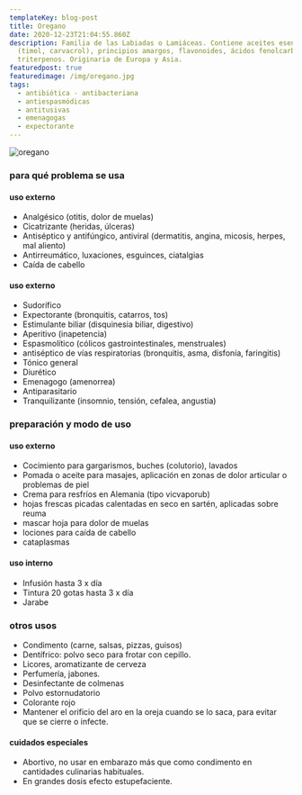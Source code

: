 ```yaml
---
templateKey: blog-post
title: Oregano
date: 2020-12-23T21:04:55.860Z
description: Familia de las Labiadas o Lamiáceas. Contiene aceites esenciales,
  (timol, carvacrol), principios amargos, flavonoides, ácidos fenolcarbozílicos,
  triterpenos. Originaria de Europa y Asia.
featuredpost: true
featuredimage: /img/oregano.jpg
tags:
  - antibiótica - antibacteriana
  - antiespasmódicas
  - antitusivas
  - emenagogas
  - expectorante
---
```

![oregano](/img/oregano.jpg "oregano")

### para qué problema se usa

#### uso externo

* Analgésico (otitis, dolor de muelas)
* Cicatrizante (heridas, úlceras)
* Antiséptico y antifúngico, antiviral (dermatitis, angina, micosis, herpes, mal aliento)
* Antirreumático, luxaciones, esguinces, ciatalgias
* Caída de cabello

#### uso externo

* Sudorífico
* Expectorante (bronquitis, catarros, tos)
* Estimulante biliar (disquinesia biliar, digestivo)
* Aperitivo (inapetencia)
* Espasmolítico (cólicos gastrointestinales, menstruales)
* antiséptico de vías respiratorias (bronquitis, asma, disfonía, faringitis)
* Tónico general
* Diurético
* Emenagogo (amenorrea)
* Antiparasitario
* Tranquilizante (insomnio, tensión, cefalea, angustia)

### preparación y modo de uso

#### uso externo

* Cocimiento para gargarismos, buches (colutorio), lavados
* Pomada o aceite para masajes, aplicación en zonas de dolor articular o problemas de piel
* Crema para resfríos en Alemania (tipo vicvaporub)
* hojas frescas picadas calentadas en seco en sartén, aplicadas sobre reuma
* mascar hoja para dolor de muelas
* lociones para caída de cabello
* cataplasmas

#### uso interno

* Infusión hasta 3 x día
* Tintura 20 gotas hasta 3 x día
* Jarabe

### otros usos

* Condimento (carne, salsas, pizzas, guisos)
* Dentífrico: polvo seco para frotar con cepillo.
* Licores, aromatizante de cerveza
* Perfumería, jabones.
* Desinfectante de colmenas
* Polvo estornudatorio
* Colorante rojo
* Mantener el orificio del aro en la oreja cuando se lo saca, para evitar que se cierre o infecte.

#### cuidados especiales

* Abortivo, no usar en embarazo más que como condimento en cantidades culinarias habituales.
* En grandes dosis efecto estupefaciente.